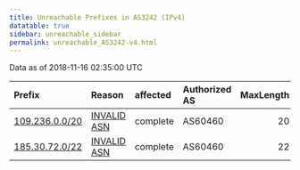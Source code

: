 ```yaml
---
title: Unreachable Prefixes in AS3242 (IPv4)
datatable: true
sidebar: unreachable_sidebar
permalink: unreachable_AS3242-v4.html
---
```


Data as of 2018-11-16 02:35:00 UTC


<div class="datatable-begin"></div>

| Prefix                                                 | Reason                                                                                               | affected   | Authorized AS   |   MaxLength | Anchor                                         |   unreachable /24s |
|:-------------------------------------------------------|:-----------------------------------------------------------------------------------------------------|:-----------|:----------------|------------:|:-----------------------------------------------|-------------------:|
| [109.236.0.0/20](https://stat.ripe.net/109.236.0.0/20) | [INVALID ASN](https://rpki-validator.ripe.net/announcement-preview?asn=AS3242&prefix=109.236.0.0/20) | complete   | AS60460         |          20 | [RIPE](unreachable_RIPE_NCC_RPKI_Root-v4.html) |                 16 |
| [185.30.72.0/22](https://stat.ripe.net/185.30.72.0/22) | [INVALID ASN](https://rpki-validator.ripe.net/announcement-preview?asn=AS3242&prefix=185.30.72.0/22) | complete   | AS60460         |          22 | [RIPE](unreachable_RIPE_NCC_RPKI_Root-v4.html) |                  4 |

<div class="datatable-end"></div>